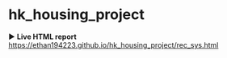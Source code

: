 # hk_housing_project

▶️ **Live HTML report**  
https://ethan194223.github.io/hk_housing_project/rec_sys.html
